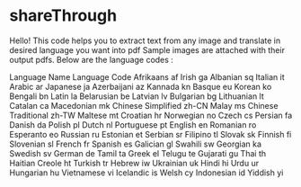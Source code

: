 # shareThrough

Hello!
This code helps you to extract text from any image and translate in desired language you want into pdf
Sample images are attached with their output pdfs.
Below are the language codes :

Language Name Language Code
Afrikaans af
Irish ga
Albanian sq
Italian it
Arabic ar
Japanese ja
Azerbaijani az
Kannada kn
Basque eu
Korean ko
Bengali bn
Latin la
Belarusian be
Latvian lv
Bulgarian bg
Lithuanian lt
Catalan ca
Macedonian mk
Chinese Simplified zh-CN
Malay ms
Chinese Traditional zh-TW
Maltese mt
Croatian hr
Norwegian no
Czech cs
Persian fa
Danish da
Polish pl
Dutch nl
Portuguese pt
English en
Romanian ro
Esperanto eo
Russian ru
Estonian et
Serbian sr
Filipino tl
Slovak sk
Finnish fi
Slovenian sl
French fr
Spanish es
Galician gl
Swahili sw
Georgian ka
Swedish sv
German de
Tamil ta
Greek el
Telugu te
Gujarati gu
Thai th
Haitian Creole ht
Turkish tr
Hebrew iw
Ukrainian uk
Hindi hi
Urdu ur
Hungarian hu
Vietnamese vi
Icelandic is
Welsh cy
Indonesian id
Yiddish yi
